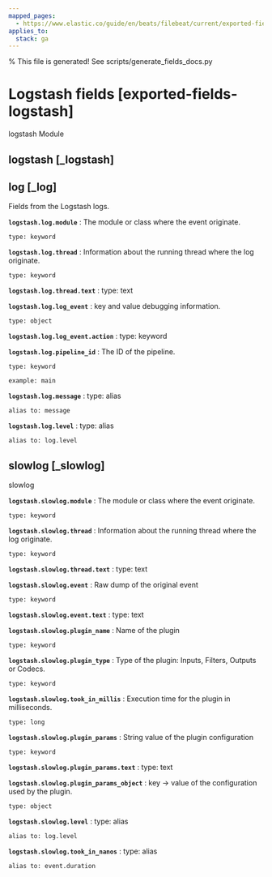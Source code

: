 ```yaml
---
mapped_pages:
  - https://www.elastic.co/guide/en/beats/filebeat/current/exported-fields-logstash.html
applies_to:
  stack: ga
---
```


% This file is generated! See scripts/generate_fields_docs.py

# Logstash fields [exported-fields-logstash]

logstash Module

## logstash [_logstash]



## log [_log]

Fields from the Logstash logs.

**`logstash.log.module`**
:   The module or class where the event originate.

    type: keyword


**`logstash.log.thread`**
:   Information about the running thread where the log originate.

    type: keyword


**`logstash.log.thread.text`**
:   type: text


**`logstash.log.log_event`**
:   key and value debugging information.

    type: object


**`logstash.log.log_event.action`**
:   type: keyword


**`logstash.log.pipeline_id`**
:   The ID of the pipeline.

    type: keyword

    example: main


**`logstash.log.message`**
:   type: alias

    alias to: message


**`logstash.log.level`**
:   type: alias

    alias to: log.level


## slowlog [_slowlog]

slowlog

**`logstash.slowlog.module`**
:   The module or class where the event originate.

    type: keyword


**`logstash.slowlog.thread`**
:   Information about the running thread where the log originate.

    type: keyword


**`logstash.slowlog.thread.text`**
:   type: text


**`logstash.slowlog.event`**
:   Raw dump of the original event

    type: keyword


**`logstash.slowlog.event.text`**
:   type: text


**`logstash.slowlog.plugin_name`**
:   Name of the plugin

    type: keyword


**`logstash.slowlog.plugin_type`**
:   Type of the plugin: Inputs, Filters, Outputs or Codecs.

    type: keyword


**`logstash.slowlog.took_in_millis`**
:   Execution time for the plugin in milliseconds.

    type: long


**`logstash.slowlog.plugin_params`**
:   String value of the plugin configuration

    type: keyword


**`logstash.slowlog.plugin_params.text`**
:   type: text


**`logstash.slowlog.plugin_params_object`**
:   key -> value of the configuration used by the plugin.

    type: object


**`logstash.slowlog.level`**
:   type: alias

    alias to: log.level


**`logstash.slowlog.took_in_nanos`**
:   type: alias

    alias to: event.duration


